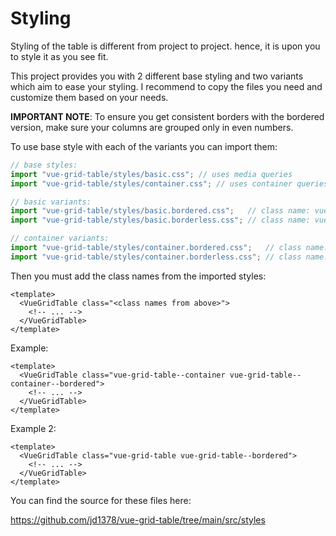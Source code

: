 # Styling

Styling of the table is different from project to project. hence, it is upon you to style it as you see fit.

This project provides you with 2 different base styling and two variants which aim to ease your styling. I recommend to copy the files you need and customize them based on your needs.

**IMPORTANT NOTE**: To ensure you get consistent borders with the bordered version, make sure your columns are grouped only in even numbers.

To use base style with each of the variants you can import them:

```ts
// base styles:
import "vue-grid-table/styles/basic.css"; // uses media queries         | class name: vue-grid-table
import "vue-grid-table/styles/container.css"; // uses container queries | class name: vue-grid-table--container

// basic variants:
import "vue-grid-table/styles/basic.bordered.css";   // class name: vue-grid-table--bordered
import "vue-grid-table/styles/basic.borderless.css"; // class name: vue-grid-table--borderless

// container variants:
import "vue-grid-table/styles/container.bordered.css";   // class name: vue-grid-table--container--bordered
import "vue-grid-table/styles/container.borderless.css"; // class name: vue-grid-table--container--borderless
```

Then you must add the class names from the imported styles:

```vue
<template>
  <VueGridTable class="<class names from above>">
    <!-- ... -->
  </VueGridTable>
</template>
```

Example:

```vue
<template>
  <VueGridTable class="vue-grid-table--container vue-grid-table--container--bordered">
    <!-- ... -->
  </VueGridTable>
</template>
```

Example 2:

```vue
<template>
  <VueGridTable class="vue-grid-table vue-grid-table--bordered">
    <!-- ... -->
  </VueGridTable>
</template>
```

You can find the source for these files here:

<https://github.com/jd1378/vue-grid-table/tree/main/src/styles>
